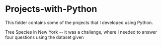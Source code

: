 # Projects-with-Python

This folder contains some of the projects that I developed using Python.


Tree Species in New York -- it was a challenge, where I needed to answer four questions using the dataset given
